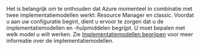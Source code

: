 Het is belangrijk om te onthouden dat Azure momenteel in combinatie met twee implementatiemodellen werkt: Resource Manager en classic. Voordat u aan uw configuratie begint, dient u ervoor te zorgen dat u de implementatiemodellen en -hulpmiddelen begrijpt. U moet bepalen met welk model u wilt werken. Zie [Implementatiemodellen begrijpen](../articles/resource-manager-deployment-model.md) voor meer informatie over de implementatiemodellen.

